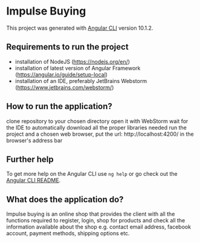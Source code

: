 # Impulse Buying

This project was generated with [Angular CLI](https://github.com/angular/angular-cli) version 10.1.2.

## Requirements to run the project
- installation of NodeJS (https://nodejs.org/en/)
- installation of latest version of Angular Framework (https://angular.io/guide/setup-local)
- installation of an IDE, preferably JetBrains Webstorm (https://www.jetbrains.com/webstorm/)

## How to run the application?

clone repository to your chosen directory
open it with WebStorm
wait for the IDE to automatically download all the proper libraries needed
run the project and a chosen web browser, put the url: http://localhost:4200/ in the browser's address bar

## Further help

To get more help on the Angular CLI use `ng help` or go check out the [Angular CLI README](https://github.com/angular/angular-cli/blob/master/README.md).

## What does the application do?

Impulse buying is an online shop that provides the client with all the functions required to register, login, shop for products and check all the information available about the shop e.g. contact email address, facebook account, payment methods, shipping options etc.
